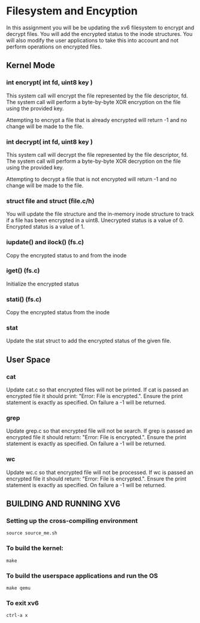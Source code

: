 # Filesystem and Encyption
In this assignment you will be be updating the xv6 filesystem to encrypt and decrypt files.  You will add the encrypted status to the inode structures.  You will also modify the user applications to take this into account and not perform operations on encrypted files.

## Kernel Mode

### int encrypt(  int fd, uint8 key )
This system call will encrypt the file represented by the file descriptor, fd.  The system call will perform a byte-by-byte XOR encryption on the file using the provided key. 

Attempting to encrypt a file that is already encrypted will return -1 and no change will be made to the file.

### int decrypt(  int fd, uint8 key )
This system call will decrypt the file represented by the file descriptor, fd.  The system call will perform a byte-by-byte XOR decryption on the file using the provided key.  

Attempting to decrypt a file that is not encrypted will return -1 and no change will be made to the file.

### struct file and struct (file.c/h)
You will update the file structure and the in-memory inode structure to track if a file has been encrypted in a uint8.  Unecrypted status is a value of 0.  Encrypted status is a value of 1.  

### iupdate() and ilock() (fs.c)
Copy the encrypted status to and from the inode

### iget() (fs.c)
Initialize the encrypted status 

### stati() (fs.c)
Copy the encrypted status from the inode

### stat
Update the stat struct to add the encrypted status of the given file.

## User Space

### cat
Update cat.c so that encrypted files will not be printed. If cat is passed an encrypted file it should print: "Error: File is encrypted.". Ensure the print statement is exactly as specified. On failure a -1 will be returned.

### grep
Update grep.c so that encrypted file will not be search. If grep is passed an encrypted file it should return: "Error: File is encrypted.". Ensure the print statement is exactly as specified.  On failure a -1 will be returned.

### wc
Update wc.c so that encrypted file will not be processed. If wc is passed an encrypted file it should return: "Error: File is encrypted.". Ensure the print statement is exactly as specified. On failure a -1 will be returned.

## BUILDING AND RUNNING XV6

### Setting up the cross-compiling environment
```
source source_me.sh
```

### To build the kernel:
```
make
```

### To build the userspace applications and run the OS
```
make qemu
```

### To exit xv6
```
ctrl-a x
```
